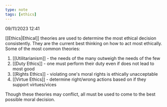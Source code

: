 ```yaml
---
type: note
tags: [ethics]
---
```

09/11/2023 12:41

  

[[Ethics|Ethical]] theories are used to determine the most ethical decision consistently. They are the current best thinking on how to act most ethically. Some of the most common theories:

1. [[Utilitarianism]] - the needs of the many outweigh the needs of the few
2. [[Duty Ethics]] - one must perform their duty even if does not lead to most good
3. [[Rights Ethics]] - violating one's moral rights is ethically unacceptable 
4. [[Virtue Ethics]] - determine right/wrong actions based on if they support virtues/vices

Though these theories may conflict, all must be used to come to the best possible moral decision. 